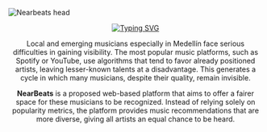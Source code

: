 ![Nearbeats head](https://github.com/user-attachments/assets/40f98b1c-3900-4a1f-8906-f0ee931090b9)



<div align="center">
  
[![Typing SVG](https://readme-typing-svg.demolab.com?font=Dancing+Script&size=30&pause=1000&center=true&vCenter=true&width=435&lines=Project+Description)](https://git.io/typing-svg)

Local and emerging musicians especially in Medellín face serious difficulties in gaining visibility. The most popular music platforms, such as Spotify or YouTube, use algorithms that tend to favor already positioned artists, leaving lesser-known talents at a disadvantage. This generates a cycle in which many musicians, despite their quality, remain invisible.


**NearBeats** is a proposed web-based platform that aims to offer a fairer space for these musicians to be recognized. Instead of relying solely on popularity metrics, the platform provides music recommendations that are more diverse, giving all artists an equal chance to be heard.
</div>
